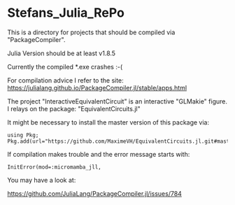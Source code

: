 # Stefans_Julia_RePo
This is a directory for projects that should be compiled via "PackageCompiler".

Julia Version should be at least v1.8.5

Currently the compiled *.exe crashes :-(

For compilation advice I refer to the site:
https://julialang.github.io/PackageCompiler.jl/stable/apps.html

The project "InteractiveEquivalentCircuit" is an interactive "GLMakie" figure.
I relays on the package: "EquivalentCircuits.jl"

It might be necessary to install the master version of this package via:

```
using Pkg; Pkg.add(url="https://github.com/MaximeVH/EquivalentCircuits.jl.git#master")

```
If compilation makes trouble and the error message starts with:

```
InitError(mod=:micromamba_jll, 
```

You may have a look at:

https://github.com/JuliaLang/PackageCompiler.jl/issues/784
